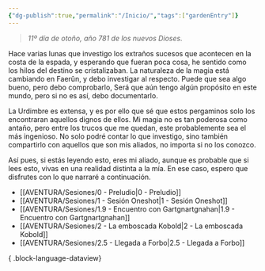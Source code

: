 ```yaml
---
{"dg-publish":true,"permalink":"/Inicio/","tags":["gardenEntry"]}
---
```


> _11º día de otoño, año 781 de los nuevos Dioses._

Hace varias lunas que investigo los extraños sucesos que acontecen en la costa de la espada, y esperando que fueran poca cosa, he sentido como los hilos del destino se cristalizaban. La naturaleza de la magia está cambiando en Faerûn, y debo investigar al respecto. Puede que sea algo bueno, pero debo comprobarlo, Será que aún tengo algún propósito en este mundo, pero si no es así, debo documentarlo.

La Urdimbre es extensa, y es por ello que sé que estos pergaminos solo los encontraran aquellos dignos de ellos. Mi magia no es tan poderosa como antaño, pero entre los trucos que me quedan, este probablemente sea el más ingenioso. No solo podré contar lo que investigo, sino también compartirlo con aquellos que son mis aliados, no importa si no los conozco.

Así pues, si estás leyendo esto, eres mi aliado, aunque es probable que si lees esto, vivas en una realidad distinta a la mía. En ese caso, espero que disfrutes con lo que narraré a continuación.

- [[AVENTURA/Sesiones/0 - Preludio\|0 - Preludio]]
- [[AVENTURA/Sesiones/1 - Sesión Oneshot\|1 - Sesión Oneshot]]
- [[AVENTURA/Sesiones/1.9 - Encuentro con Gartgnartgnahan\|1.9 - Encuentro con Gartgnartgnahan]]
- [[AVENTURA/Sesiones/2 - La emboscada Kobold\|2 - La emboscada Kobold]]
- [[AVENTURA/Sesiones/2.5 - Llegada a Forbo\|2.5 - Llegada a Forbo]]

{ .block-language-dataview}
